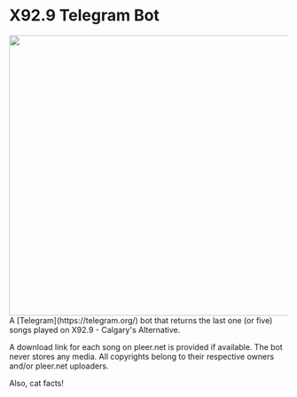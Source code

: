 # X92.9 Telegram Bot
<img src="http://lazut.in/img/github-x929bot.png" width=505px />  
A [Telegram](https://telegram.org/) bot that returns the last one (or five) songs played on X92.9 - Calgary's Alternative.   

A download link for each song on pleer.net is provided if available. The bot never stores any media. All copyrights belong to their respective owners and/or pleer.net uploaders.  

Also, cat facts! 
